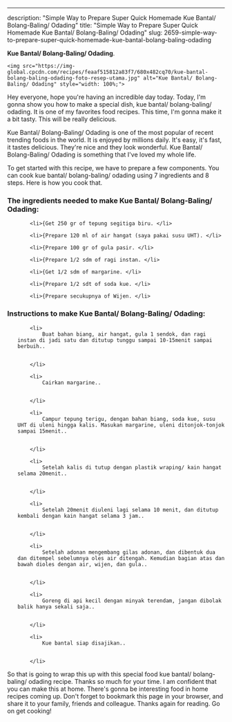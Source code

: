---
description: "Simple Way to Prepare Super Quick Homemade Kue Bantal/ Bolang-Baling/ Odading"
title: "Simple Way to Prepare Super Quick Homemade Kue Bantal/ Bolang-Baling/ Odading"
slug: 2659-simple-way-to-prepare-super-quick-homemade-kue-bantal-bolang-baling-odading

<p>
	<strong>Kue Bantal/ Bolang-Baling/ Odading</strong>. 
	
</p>
<p>
	
	<img src="https://img-global.cpcdn.com/recipes/feaaf515812a83f7/680x482cq70/kue-bantal-bolang-baling-odading-foto-resep-utama.jpg" alt="Kue Bantal/ Bolang-Baling/ Odading" style="width: 100%;">
	
	
</p>
<p>
	Hey everyone, hope you're having an incredible day today. Today, I'm gonna show you how to make a special dish, kue bantal/ bolang-baling/ odading. It is one of my favorites food recipes. This time, I'm gonna make it a bit tasty. This will be really delicious.
</p>
	
<p>
	Kue Bantal/ Bolang-Baling/ Odading is one of the most popular of recent trending foods in the world. It is enjoyed by millions daily. It's easy, it's fast, it tastes delicious. They're nice and they look wonderful. Kue Bantal/ Bolang-Baling/ Odading is something that I've loved my whole life.
</p>
<p>
	
</p>

<p>
To get started with this recipe, we have to prepare a few components. You can cook kue bantal/ bolang-baling/ odading using 7 ingredients and 8 steps. Here is how you cook that.
</p>

<h3>The ingredients needed to make Kue Bantal/ Bolang-Baling/ Odading:</h3>

<ol>
	
		<li>{Get 250 gr of tepung segitiga biru. </li>
	
		<li>{Prepare 120 ml of air hangat (saya pakai susu UHT). </li>
	
		<li>{Prepare 100 gr of gula pasir. </li>
	
		<li>{Prepare 1/2 sdm of ragi instan. </li>
	
		<li>{Get 1/2 sdm of margarine. </li>
	
		<li>{Prepare 1/2 sdt of soda kue. </li>
	
		<li>{Prepare secukupnya of Wijen. </li>
	
</ol>
<p>
	
</p>

<h3>Instructions to make Kue Bantal/ Bolang-Baling/ Odading:</h3>

<ol>
	
		<li>
			Buat bahan biang, air hangat, gula 1 sendok, dan ragi instan di jadi satu dan ditutup tunggu sampai 10-15menit sampai berbuih..
			
			
		</li>
	
		<li>
			Cairkan margarine..
			
			
		</li>
	
		<li>
			Campur tepung terigu, dengan bahan biang, soda kue, susu UHT di uleni hingga kalis. Masukan margarine, uleni ditonjok-tonjok sampai 15menit..
			
			
		</li>
	
		<li>
			Setelah kalis di tutup dengan plastik wraping/ kain hangat selama 20menit..
			
			
		</li>
	
		<li>
			Setelah 20menit diuleni lagi selama 10 menit, dan ditutup kembali dengan kain hangat selama 3 jam..
			
			
		</li>
	
		<li>
			Setelah adonan mengembang gilas adonan, dan dibentuk dua dan ditempel sebelumnya oles air ditengah. Kemudian bagian atas dan bawah dioles dengan air, wijen, dan gula..
			
			
		</li>
	
		<li>
			Goreng di api kecil dengan minyak terendam, jangan dibolak balik hanya sekali saja..
			
			
		</li>
	
		<li>
			Kue bantal siap disajikan..
			
			
		</li>
	
</ol>

<p>
	
</p>

<p>
	So that is going to wrap this up with this special food kue bantal/ bolang-baling/ odading recipe. Thanks so much for your time. I am confident that you can make this at home. There's gonna be interesting food in home recipes coming up. Don't forget to bookmark this page in your browser, and share it to your family, friends and colleague. Thanks again for reading. Go on get cooking!
</p>
